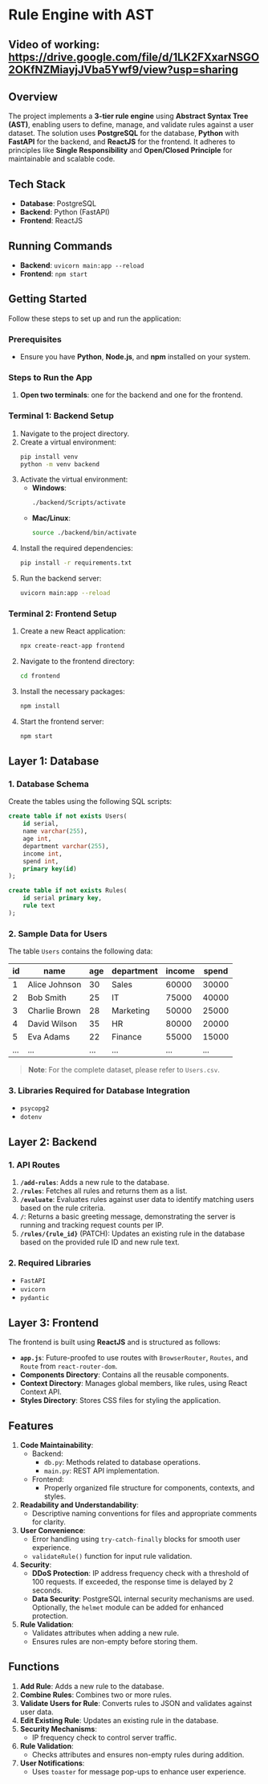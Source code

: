 # Rule Engine with AST

## Video of working: https://drive.google.com/file/d/1LK2FXxarNSGO2OKfNZMiayjJVba5Ywf9/view?usp=sharing

## Overview
The project implements a **3-tier rule engine** using **Abstract Syntax Tree (AST)**, enabling users to define, manage, and validate rules against a user dataset. The solution uses **PostgreSQL** for the database, **Python** with **FastAPI** for the backend, and **ReactJS** for the frontend. It adheres to principles like **Single Responsibility** and **Open/Closed Principle** for maintainable and scalable code.

## Tech Stack
- **Database**: PostgreSQL
- **Backend**: Python (FastAPI)
- **Frontend**: ReactJS

## Running Commands
- **Backend**: `uvicorn main:app --reload`
- **Frontend**: `npm start`

## Getting Started
Follow these steps to set up and run the application:

### Prerequisites
- Ensure you have **Python**, **Node.js**, and **npm** installed on your system.

### Steps to Run the App
1. **Open two terminals**: one for the backend and one for the frontend.

### Terminal 1: Backend Setup
1. Navigate to the project directory.
2. Create a virtual environment:
   ```bash
   pip install venv
   python -m venv backend
   ```
3. Activate the virtual environment:
   - **Windows**:
     ```bash
     ./backend/Scripts/activate
     ```
   - **Mac/Linux**:
     ```bash
     source ./backend/bin/activate
     ```
4. Install the required dependencies:
   ```bash
   pip install -r requirements.txt
   ```
5. Run the backend server:
   ```bash
   uvicorn main:app --reload
   ```

### Terminal 2: Frontend Setup
1. Create a new React application:
   ```bash
   npx create-react-app frontend
   ```
2. Navigate to the frontend directory:
   ```bash
   cd frontend
   ```
3. Install the necessary packages:
   ```bash
   npm install
   ```
4. Start the frontend server:
   ```bash
   npm start
   ```

## Layer 1: Database
### 1. Database Schema
Create the tables using the following SQL scripts:

```sql
create table if not exists Users(
    id serial,
    name varchar(255),
    age int,
    department varchar(255),
    income int,
    spend int,
    primary key(id)
);

create table if not exists Rules(
    id serial primary key,
    rule text
);
```

### 2. Sample Data for Users
The table `Users` contains the following data:

| id | name            | age | department | income | spend |
|----|-----------------|-----|------------|--------|-------|
| 1  | Alice Johnson   | 30  | Sales      | 60000  | 30000 |
| 2  | Bob Smith       | 25  | IT         | 75000  | 40000 |
| 3  | Charlie Brown   | 28  | Marketing  | 50000  | 25000 |
| 4  | David Wilson    | 35  | HR         | 80000  | 20000 |
| 5  | Eva Adams       | 22  | Finance    | 55000  | 15000 |
| ...| ...             | ... | ...        | ...    | ...   |

> **Note**: For the complete dataset, please refer to `Users.csv`.

### 3. Libraries Required for Database Integration
- `psycopg2`
- `dotenv`

## Layer 2: Backend
### 1. API Routes

1. **`/add-rules`**: Adds a new rule to the database.
2. **`/rules`**: Fetches all rules and returns them as a list.
3. **`/evaluate`**: Evaluates rules against user data to identify matching users based on the rule criteria.
4. **`/`**: Returns a basic greeting message, demonstrating the server is running and tracking request counts per IP.
5. **`/rules/{rule_id}`** (PATCH): Updates an existing rule in the database based on the provided rule ID and new rule text.

### 2. Required Libraries
- `FastAPI`
- `uvicorn`
- `pydantic`

## Layer 3: Frontend
The frontend is built using **ReactJS** and is structured as follows:
- **`app.js`**: Future-proofed to use routes with `BrowserRouter`, `Routes`, and `Route` from `react-router-dom`.
- **Components Directory**: Contains all the reusable components.
- **Context Directory**: Manages global members, like rules, using React Context API.
- **Styles Directory**: Stores CSS files for styling the application.

## Features
1. **Code Maintainability**:
   - Backend:
     - `db.py`: Methods related to database operations.
     - `main.py`: REST API implementation.
   - Frontend:
     - Properly organized file structure for components, contexts, and styles.
2. **Readability and Understandability**:
   - Descriptive naming conventions for files and appropriate comments for clarity.
3. **User Convenience**:
   - Error handling using `try-catch-finally` blocks for smooth user experience.
   - `validateRule()` function for input rule validation.
4. **Security**:
   - **DDoS Protection**: IP address frequency check with a threshold of 100 requests. If exceeded, the response time is delayed by 2 seconds.
   - **Data Security**: PostgreSQL internal security mechanisms are used. Optionally, the `helmet` module can be added for enhanced protection.
5. **Rule Validation**:
   - Validates attributes when adding a new rule.
   - Ensures rules are non-empty before storing them.

## Functions
1. **Add Rule**: Adds a new rule to the database.
2. **Combine Rules**: Combines two or more rules.
3. **Validate Users for Rule**: Converts rules to JSON and validates against user data.
4. **Edit Existing Rule**: Updates an existing rule in the database.
5. **Security Mechanisms**:
   - IP frequency check to control server traffic.
6. **Rule Validation**:
   - Checks attributes and ensures non-empty rules during addition.
7. **User Notifications**:
   - Uses `toaster` for message pop-ups to enhance user experience.

